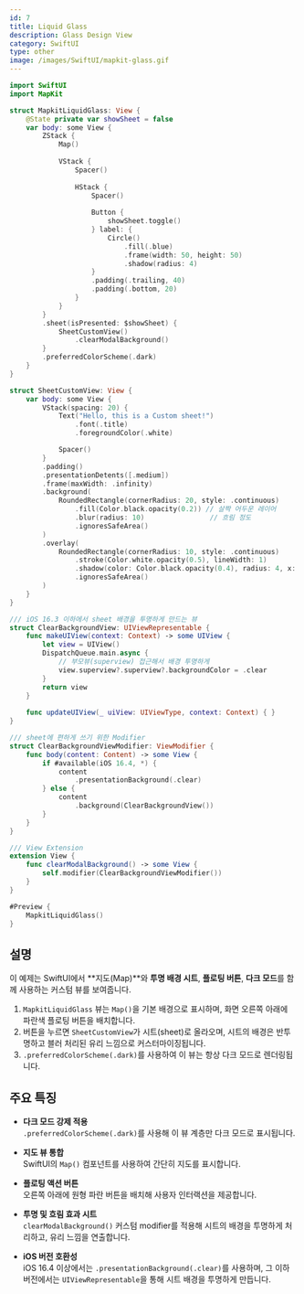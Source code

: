 ```yaml
---
id: 7
title: Liquid Glass
description: Glass Design View
category: SwiftUI
type: other
image: /images/SwiftUI/mapkit-glass.gif
---
```


```swift
import SwiftUI
import MapKit

struct MapkitLiquidGlass: View {
    @State private var showSheet = false
    var body: some View {
        ZStack {
            Map()
            
            VStack {
                Spacer()
                
                HStack {
                    Spacer()
                    
                    Button {
                        showSheet.toggle()
                    } label: {
                        Circle()
                            .fill(.blue)
                            .frame(width: 50, height: 50)
                            .shadow(radius: 4)
                    }
                    .padding(.trailing, 40)
                    .padding(.bottom, 20)
                }
            }
        }
        .sheet(isPresented: $showSheet) {
            SheetCustomView()
                .clearModalBackground()
        }
        .preferredColorScheme(.dark)
    }
}

struct SheetCustomView: View {
    var body: some View {
        VStack(spacing: 20) {
            Text("Hello, this is a Custom sheet!")
                .font(.title)
                .foregroundColor(.white)

            Spacer()
        }
        .padding()
        .presentationDetents([.medium])
        .frame(maxWidth: .infinity)
        .background(
            RoundedRectangle(cornerRadius: 20, style: .continuous)
                .fill(Color.black.opacity(0.2)) // 살짝 어두운 레이어
                .blur(radius: 10)                // 흐림 정도
                .ignoresSafeArea()
        )
        .overlay(
            RoundedRectangle(cornerRadius: 10, style: .continuous)
                .stroke(Color.white.opacity(0.5), lineWidth: 1)
                .shadow(color: Color.black.opacity(0.4), radius: 4, x: 0, y: 2)
                .ignoresSafeArea()
        )
    }
}

/// iOS 16.3 이하에서 sheet 배경을 투명하게 만드는 뷰
struct ClearBackgroundView: UIViewRepresentable {
    func makeUIView(context: Context) -> some UIView {
        let view = UIView()
        DispatchQueue.main.async {
            // 부모뷰(superview) 접근해서 배경 투명하게
            view.superview?.superview?.backgroundColor = .clear
        }
        return view
    }
    
    func updateUIView(_ uiView: UIViewType, context: Context) { }
}

/// sheet에 편하게 쓰기 위한 Modifier
struct ClearBackgroundViewModifier: ViewModifier {
    func body(content: Content) -> some View {
        if #available(iOS 16.4, *) {
            content
                .presentationBackground(.clear)
        } else {
            content
                .background(ClearBackgroundView())
        }
    }
}

/// View Extension
extension View {
    func clearModalBackground() -> some View {
        self.modifier(ClearBackgroundViewModifier())
    }
}

#Preview {
    MapkitLiquidGlass()
}
```

## 설명

이 예제는 SwiftUI에서 **지도(Map)**와 **투명 배경 시트**, **플로팅 버튼**, **다크 모드**를 함께 사용하는 커스텀 뷰를 보여줍니다.

1. `MapkitLiquidGlass` 뷰는 `Map()`을 기본 배경으로 표시하며, 화면 오른쪽 아래에 파란색 플로팅 버튼을 배치합니다.
2. 버튼을 누르면 `SheetCustomView`가 시트(sheet)로 올라오며, 시트의 배경은 반투명하고 블러 처리된 유리 느낌으로 커스터마이징됩니다.
3. `.preferredColorScheme(.dark)`를 사용하여 이 뷰는 항상 다크 모드로 렌더링됩니다.

## 주요 특징

- **다크 모드 강제 적용**  
  `.preferredColorScheme(.dark)`를 사용해 이 뷰 계층만 다크 모드로 표시됩니다.

- **지도 뷰 통합**  
  SwiftUI의 `Map()` 컴포넌트를 사용하여 간단히 지도를 표시합니다.

- **플로팅 액션 버튼**  
  오른쪽 아래에 원형 파란 버튼을 배치해 사용자 인터랙션을 제공합니다.

- **투명 및 흐림 효과 시트**  
  `clearModalBackground()` 커스텀 modifier를 적용해 시트의 배경을 투명하게 처리하고, 유리 느낌을 연출합니다.

- **iOS 버전 호환성**  
  iOS 16.4 이상에서는 `.presentationBackground(.clear)`를 사용하며, 그 이하 버전에서는 `UIViewRepresentable`을 통해 시트 배경을 투명하게 만듭니다.
